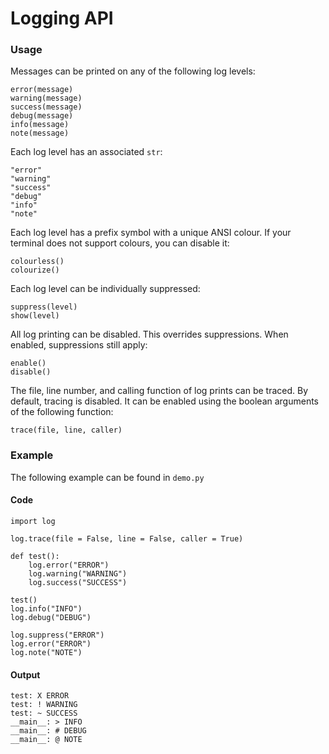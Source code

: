 # Logging API

### Usage

Messages can be printed on any of the following log levels:

```
error(message)
warning(message)
success(message)
debug(message)
info(message)
note(message)
```

Each log level has an associated `str`:

```
"error"
"warning"
"success"
"debug"
"info"
"note"
```

Each log level has a prefix symbol with a unique ANSI colour.  If your terminal does not support colours, you can disable it:

```
colourless()
colourize()
```

Each log level can be individually suppressed:

```
suppress(level)
show(level)
```

All log printing can be disabled.  This overrides suppressions.  When enabled, suppressions still apply:

```
enable()
disable()
```

The file, line number, and calling function of log prints can be traced.
By default, tracing is disabled.  It can be enabled using the boolean arguments of the following function:

```
trace(file, line, caller)
```

### Example

The following example can be found in `demo.py`

#### Code

```
import log

log.trace(file = False, line = False, caller = True)

def test():
	log.error("ERROR")
	log.warning("WARNING")
	log.success("SUCCESS")

test()
log.info("INFO")
log.debug("DEBUG")

log.suppress("ERROR")
log.error("ERROR")
log.note("NOTE")
```

#### Output

```
test: X ERROR
test: ! WARNING
test: ~ SUCCESS
__main__: > INFO
__main__: # DEBUG
__main__: @ NOTE
```
